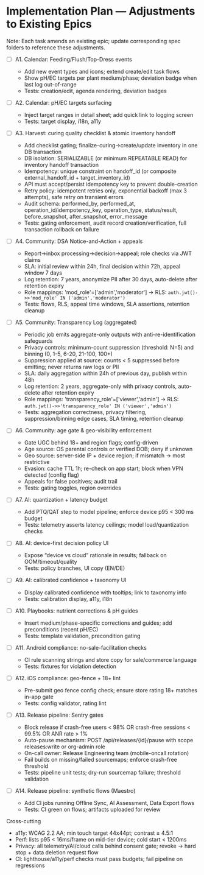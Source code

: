 # Implementation Plan — Adjustments to Existing Epics

Note: Each task amends an existing epic; update corresponding spec folders to reference these adjustments.

- [ ] A1. Calendar: Feeding/Flush/Top-Dress events

  - Add new event types and icons; extend create/edit task flows
  - Show pH/EC targets per plant medium/phase; deviation badge when last log out-of-range
  - Tests: creation/edit, agenda rendering, deviation badges

- [ ] A2. Calendar: pH/EC targets surfacing

  - Inject target ranges in detail sheet; add quick link to logging screen
  - Tests: target display, i18n, a11y

- [ ] A3. Harvest: curing quality checklist & atomic inventory handoff

  - Add checklist gating; finalize-curing→create/update inventory in one DB transaction
  - DB isolation: SERIALIZABLE (or minimum REPEATABLE READ) for inventory handoff transaction
  - Idempotency: unique constraint on handoff_id (or composite external_handoff_id + target_inventory_id)
  - API must accept/persist idempotency key to prevent double-creation
  - Retry policy: idempotent retries only, exponential backoff (max 3 attempts), safe retry on transient errors
  - Audit schema: performed_by, performed_at, operation_id/idempotency_key, operation_type, status/result, before_snapshot, after_snapshot, error_message
  - Tests: gating enforcement, audit record creation/verification, full transaction rollback on failure

- [ ] A4. Community: DSA Notice-and-Action + appeals

  - Report→inbox processing→decision→appeal; role checks via JWT claims
  - SLA: initial review within 24h, final decision within 72h, appeal window 7 days
  - Log retention: 7 years, anonymize PII after 30 days, auto-delete after retention expiry
  - Role mappings: 'mod_role'=['admin','moderator'] → RLS: `auth.jwt()->>'mod_role' IN ('admin','moderator')`
  - Tests: flows, RLS, appeal time windows, SLA assertions, retention cleanup

- [ ] A5. Community: Transparency Log (aggregated)

  - Periodic job emits aggregate-only outputs with anti-re-identification safeguards
  - Privacy controls: minimum-count suppression (threshold: N=5) and binning (0, 1-5, 6-20, 21-100, 100+)
  - Suppression applied at source: counts < 5 suppressed before emitting; never returns raw logs or PII
  - SLA: daily aggregation within 24h of previous day, publish within 48h
  - Log retention: 2 years, aggregate-only with privacy controls, auto-delete after retention expiry
  - Role mappings: 'transparency_role'=['viewer','admin'] → RLS: `auth.jwt()->>'transparency_role' IN ('viewer','admin')`
  - Tests: aggregation correctness, privacy filtering, suppression/binning edge cases, SLA timing, retention cleanup

- [ ] A6. Community: age gate & geo-visibility enforcement

  - Gate UGC behind 18+ and region flags; config-driven
  - Age source: OS parental controls or verified DOB; deny if unknown
  - Geo source: server-side IP + device region; if mismatch → most restrictive
  - Evasion: cache TTL 1h; re-check on app start; block when VPN detected (config flag)
  - Appeals for false positives; audit trail
  - Tests: gating toggles, region overrides

- [ ] A7. AI: quantization + latency budget

  - Add PTQ/QAT step to model pipeline; enforce device p95 < 300 ms budget
  - Tests: telemetry asserts latency ceilings; model load/quantization checks

- [ ] A8. AI: device-first decision policy UI

  - Expose “device vs cloud” rationale in results; fallback on OOM/timeout/quality
  - Tests: policy branches, UI copy (EN/DE)

- [ ] A9. AI: calibrated confidence + taxonomy UI

  - Display calibrated confidence with tooltips; link to taxonomy info
  - Tests: calibration display, a11y, i18n

- [ ] A10. Playbooks: nutrient corrections & pH guides

  - Insert medium/phase-specific corrections and guides; add preconditions (recent pH/EC)
  - Tests: template validation, precondition gating

- [ ] A11. Android compliance: no-sale-facilitation checks

  - CI rule scanning strings and store copy for sale/commerce language
  - Tests: fixtures for violation detection

- [ ] A12. iOS compliance: geo-fence + 18+ lint

  - Pre-submit geo fence config check; ensure store rating 18+ matches in-app gate
  - Tests: config validator, rating lint

- [ ] A13. Release pipeline: Sentry gates

  - Block release if crash-free users < 98% OR crash-free sessions < 99.5% OR ANR rate > 1%
  - Auto-pause mechanism: POST /api/releases/{id}/pause with scope releases:write or org-admin role
  - On-call owner: Release Engineering team (mobile-oncall rotation)
  - Fail builds on missing/failed sourcemaps; enforce crash-free threshold
  - Tests: pipeline unit tests; dry-run sourcemap failure; threshold validation

- [ ] A14. Release pipeline: synthetic flows (Maestro)
  - Add CI jobs running Offline Sync, AI Assessment, Data Export flows
  - Tests: CI green on flows; artifacts uploaded for review

Cross-cutting

- a11y: WCAG 2.2 AA; min touch target 44x44pt; contrast ≥ 4.5:1
- Perf: lists p95 < 16ms/frame on mid-tier device; cold start < 1200ms
- Privacy: all telemetry/AI/cloud calls behind consent gate; revoke → hard stop + data deletion request flow
- CI: lighthouse/a11y/perf checks must pass budgets; fail pipeline on regressions
